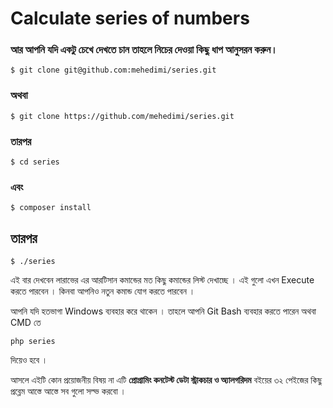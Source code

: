 # Calculate series of numbers

### আর আপনি যদি একটু চেখে দেখতে চান তাহলে নিচের দেওয়া কিছু ধাপ আনুসরন করুন। 
```
$ git clone git@github.com:mehedimi/series.git
```
### অথবা 
```
$ git clone https://github.com/mehedimi/series.git
```
### তারপর
```
$ cd series
```

### এবং

```
$ composer install
```

## তারপর

```
$ ./series
```

এই বার দেখবেন লারাভের এর আরটিসান কমান্ডের মত কিছু কমান্ডের লিস্ট দেখাচ্ছে । এই গুলো এখন Execute করতে পারবেন । 
কিনবা আপনিও নতুন কমান্ড যোগ করতে পারবেন । 

আপনি যদি হতভাগা Windows ব্যবহার করে থাকেন । তাহলে আপনি Git Bash ব্যবহার করতে পারেন অথবা CMD তে 
```
php series
```
দিয়েও হবে । 

আসলে এইটি কোন প্রয়োজনীয় বিষয় না এটি **প্রোগ্রামিং কনটেস্ট ডেটা স্ট্রাকচার ও অ্যালগরিদম** বইয়ের ৩২ পেইজের কিছু প্রব্লেম আস্তে আস্তে সব গুলো সল্ভ করবো ।
